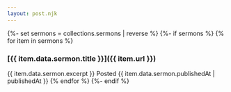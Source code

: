 ```yaml
---
layout: post.njk
---
```


{%- set sermons = collections.sermons | reverse %}
{%- if sermons %}
{% for item in sermons %}

### [{{ item.data.sermon.title }}]({{ item.url }})

{{ item.data.sermon.excerpt }}
Posted {{ item.data.sermon.publishedAt | publishedAt }}
{% endfor %}
{%- endif %}
